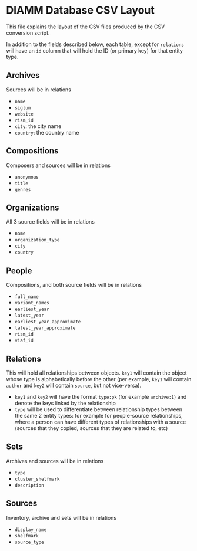 # DIAMM Database CSV Layout

This file explains the layout of the CSV files produced by the CSV conversion script.

In addition to the fields described below, each table, except for `relations` will have an `id` column that will hold the ID (or primary key) for that entity type.

## Archives

Sources will be in relations

- `name`
- `siglum`
- `website`
- `rism_id`
- `city`: the city name
- `country`: the country name

## Compositions

Composers and sources will be in relations

- `anonymous`
- `title`
- `genres`

## Organizations

All 3 source fields will be in relations

- `name`
- `organization_type`
- `city`
- `country`

## People

Compositions, and both source fields will be in relations

- `full_name`
- `variant_names`
- `earliest_year`
- `latest_year`
- `earliest_year_approximate`
- `latest_year_approximate`
- `rism_id`
- `viaf_id`

## Relations

This will hold all relationships between objects. `key1` will contain the object whose type is alphabetically before the other (per example, `key1` will contain `author` and `key2` will contain `source`, but not vice-versa).

- `key1` and `key2` will have the format `type:pk` (for example `archive:1`) and denote the keys linked by the relationship
- `type` will be used to differentiate between relationship types between the same 2 entity types: for example for people-source relationships, where a person can have different types of relationships with a source (sources that they copied, sources that they are related to, etc)

## Sets

Archives and sources will be in relations

- `type`
- `cluster_shelfmark`
- `description`

## Sources

Inventory, archive and sets will be in relations

- `display_name`
- `shelfmark`
- `source_type`

